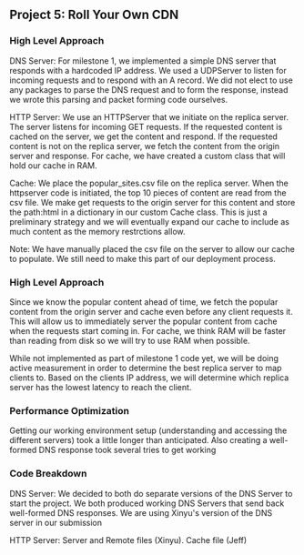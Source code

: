 ## Project 5: Roll Your Own CDN

### High Level Approach
DNS Server:  For milestone 1, we implemented a simple DNS server that responds with a hardcoded IP address.  We used a UDPServer to listen for incoming requests and to respond with an A record.  We did not elect to use any packages to parse the DNS request and to form the response, instead we wrote this parsing and packet forming code ourselves.

HTTP Server:  We use an HTTPServer that we initiate on the replica server.  The server listens for incoming GET requests. If the requested content is cached on the server, we get the content and respond.  If the requested content is not on the replica server, we fetch the content from the origin server and response.  For cache, we have created a custom class that will hold our cache in RAM.  

Cache:  We place the popular_sites.csv file on the replica server.  When the httpserver code is initiated, the top 10 pieces of content are read from the csv file.  We make get requests to the origin server for this content and store the path:html in a dictionary in our custom Cache class.  This is just a preliminary strategy and we will eventually expand our cache to include as much content as the memory restrctions allow.

Note:  We have manually placed the csv file on the server to allow our cache to populate.  We still need to make this part of our deployment process. 

### High Level Approach
Since we know the popular content ahead of time, we fetch the popular content from the origin server and cache even before any client requests it.  This will allow us to immediately server the popular content from cache when the requests start coming in.  For cache, we think RAM will be faster than reading from disk so we will try to use RAM when possible.  

While not implemented as part of milestone 1 code yet, we will be doing active measurement in order to determine the best replica server to map clients to.  Based on the clients IP address, we will determine which replica server has the lowest latency to reach the client.

### Performance Optimization
Getting our working environment setup (understanding and accessing the different servers) took a little longer than anticipated.  Also creating a well-formed DNS response took several tries to get working

### Code Breakdown

DNS Server: We decided to both do separate versions of the DNS Server to start the project.  We both produced working DNS Servers that send back well-formed DNS responses.  We are using Xinyu's version of the DNS server in our submission

HTTP Server:  Server and Remote files (Xinyu).  Cache file (Jeff)
